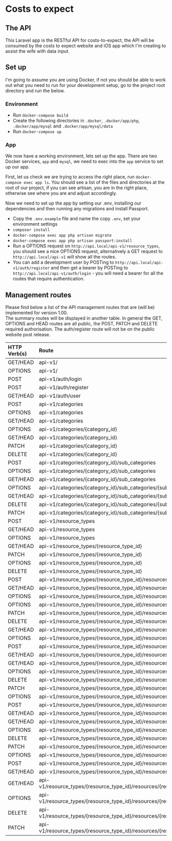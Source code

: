 # Costs to expect

## The API

This Laravel app is the RESTful API for costs-to-expect, the API will be consumed by the 
costs to expect website and iOS app which I'm creating to assist the wife with data input.

## Set up

I'm going to assume you are using Docker, if not you should be able to work out what you need to run for your 
development setup, go to the project root directory and run the below.

### Environment

* Run `docker-compose build`
* Create the following directories in `.docker`, `.docker/app/php`, `.docker/app/mysql` and `.docker/app/mysql/data`
* Run `docker-compose up`

### App

We now have a working environment, lets set up the app. There are two Docker services, `app` and `mysql`, we need to 
exec into the `app` service to set up our app.

First, let us check we are trying to access the right place, run `docker-compose exec app ls`. You should see a list 
of the files and directories at the root of our project, if you can see artisan, you are in the right place, 
otherwise see where you are and adjust accordingly.

Now we need to set up the app by setting our .env, installing our dependencies and then running any migrations and 
install Passport.

* Copy the `.env.example` file and name the copy `.env`, set  your environment settings
* `composer install`
* `docker-compose exec app php artisan migrate`
* `docker-compose exec app php artisan passport:install`
* Run a OPTIONS request on `http://api.local/api-v1/resource_types`, you should see a nice OPTIONS request, 
alternatively a GET request to `http://api.local/api-v1` will show all the routes.
* You can add a development user by POSTing to `http://api.local/api-v1/auth/register` and then get a bearer by 
POSTing to `http://api.local/api-v1/auth/login` - you will need a bearer for all the routes that require authentication.

## Management routes

Please find below a list of the API management routes that are (will be) implemented for version 1.00.  
The summary routes will be displayed in another table. In general the GET, OPTIONS and HEAD routes are all public, 
the POST, PATCH and DELETE required authorisation. The auth/register route will not be on the public website 
post release. 

| HTTP Verb(s) | Route |
| :--- | :--- |
| GET/HEAD | api-v1/ |
| OPTIONS  | api-v1/ | 
| POST     | api-v1/auth/login |
| POST     | api-v1/auth/register |
| GET/HEAD | api-v1/auth/user |
| POST     | api-v1/categories |
| OPTIONS  | api-v1/categories |
| GET/HEAD | api-v1/categories |
| OPTIONS  | api-v1/categories/{category_id} |
| GET/HEAD | api-v1/categories/{category_id} |
| PATCH    | api-v1/categories/{category_id} |
| DELETE   | api-v1/categories/{category_id} |
| POST     | api-v1/categories/{category_id}/sub_categories |
| OPTIONS  | api-v1/categories/{category_id}/sub_categories |
| GET/HEAD | api-v1/categories/{category_id}/sub_categories |
| OPTIONS  | api-v1/categories/{category_id}/sub_categories/{sub_category_id} |
| GET/HEAD | api-v1/categories/{category_id}/sub_categories/{sub_category_id} |
| DELETE   | api-v1/categories/{category_id}/sub_categories/{sub_category_id} |
| PATCH    | api-v1/categories/{category_id}/sub_categories/{sub_category_id} |
| POST     | api-v1/resource_types |
| GET/HEAD | api-v1/resource_types |
| OPTIONS  | api-v1/resource_types |
| GET/HEAD | api-v1/resource_types/{resource_type_id} |
| PATCH    | api-v1/resource_types/{resource_type_id} |
| OPTIONS  | api-v1/resource_types/{resource_type_id} | 
| DELETE   | api-v1/resource_types/{resource_type_id} |
| POST     | api-v1/resource_types/{resource_type_id}/resources |
| GET/HEAD | api-v1/resource_types/{resource_type_id}/resources |
| OPTIONS  | api-v1/resource_types/{resource_type_id}/resources |
| OPTIONS  | api-v1/resource_types/{resource_type_id}/resources/{resource_id} |
| PATCH    | api-v1/resource_types/{resource_type_id}/resources/{resource_id} |
| DELETE   | api-v1/resource_types/{resource_type_id}/resources/{resource_id} |
| GET/HEAD | api-v1/resource_types/{resource_type_id}/resources/{resource_id} |
| OPTIONS  | api-v1/resource_types/{resource_type_id}/resources/{resource_id}/items |
| POST     | api-v1/resource_types/{resource_type_id}/resources/{resource_id}/items |
| GET/HEAD | api-v1/resource_types/{resource_type_id}/resources/{resource_id}/items |
| GET/HEAD | api-v1/resource_types/{resource_type_id}/resources/{resource_id}/items/{item_id} |
| OPTIONS  | api-v1/resource_types/{resource_type_id}/resources/{resource_id}/items/{item_id} |
| DELETE   | api-v1/resource_types/{resource_type_id}/resources/{resource_id}/items/{item_id} |
| PATCH    | api-v1/resource_types/{resource_type_id}/resources/{resource_id}/items/{item_id} |
| OPTIONS  | api-v1/resource_types/{resource_type_id}/resources/{resource_id}/items/{item_id}/category |
| POST     | api-v1/resource_types/{resource_type_id}/resources/{resource_id}/items/{item_id}/category |
| GET/HEAD | api-v1/resource_types/{resource_type_id}/resources/{resource_id}/items/{item_id}/category |
| GET/HEAD | api-v1/resource_types/{resource_type_id}/resources/{resource_id}/items/{item_id}/category/{item_category_id} |
| OPTIONS  | api-v1/resource_types/{resource_type_id}/resources/{resource_id}/items/{item_id}/category/{item_category_id} |
| DELETE   | api-v1/resource_types/{resource_type_id}/resources/{resource_id}/items/{item_id}/category/{item_category_id} |
| PATCH    | api-v1/resource_types/{resource_type_id}/resources/{resource_id}/items/{item_id}/category/{item_category_id} |
| OPTIONS  | api-v1/resource_types/{resource_type_id}/resources/{resource_id}/items/{item_id}/category/{item_category_id}/sub_category |
| POST     | api-v1/resource_types/{resource_type_id}/resources/{resource_id}/items/{item_id}/category/{item_category_id}/sub_category |
| GET/HEAD | api-v1/resource_types/{resource_type_id}/resources/{resource_id}/items/{item_id}/category/{item_category_id}/sub_category |
| GET/HEAD | api-v1/resource_types/{resource_type_id}/resources/{resource_id}/items/{item_id}/category/{item_category_id}/sub_category/{sub_category_id} |
| OPTIONS  | api-v1/resource_types/{resource_type_id}/resources/{resource_id}/items/{item_id}/category/{item_category_id}/sub_category/{sub_category_id} |
| DELETE   | api-v1/resource_types/{resource_type_id}/resources/{resource_id}/items/{item_id}/category/{item_category_id}/sub_category/{sub_category_id} |
| PATCH    | api-v1/resource_types/{resource_type_id}/resources/{resource_id}/items/{item_id}/category/{item_category_id}/sub_category/{sub_category_id} |
